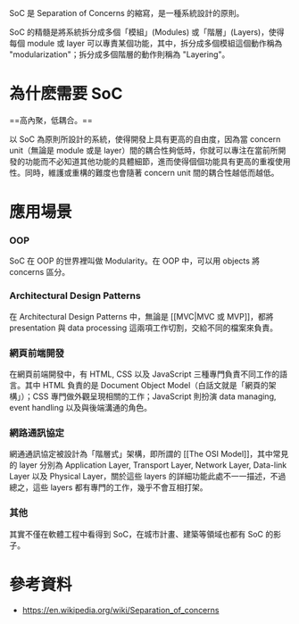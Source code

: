 SoC 是 Separation of Concerns 的縮寫，是一種系統設計的原則。

SoC 的精髓是將系統拆分成多個「模組」(Modules) 或「階層」(Layers)，使得每個 module 或 layer 可以專責某個功能，其中，拆分成多個模組這個動作稱為 "modularization"；拆分成多個階層的動作則稱為 "Layering"。

# 為什麽需要 SoC

==高內聚，低耦合。==

以 SoC 為原則所設計的系統，使得開發上具有更高的自由度，因為當 concern unit（無論是 module 或是 layer）間的耦合性夠低時，你就可以專注在當前所開發的功能而不必知道其他功能的具體細節，進而使得個個功能具有更高的重複使用性。同時，維護或重構的難度也會隨著 concern unit 間的耦合性越低而越低。

# 應用場景

### OOP

SoC 在 OOP 的世界裡叫做 Modularity。在 OOP 中，可以用 objects 將 concerns 區分。

### Architectural Design Patterns

在 Architectural Design Patterns 中，無論是 [[MVC|MVC 或 MVP]]，都將 presentation 與 data processing 這兩項工作切割，交給不同的檔案來負責。

### 網頁前端開發

在網頁前端開發中，有 HTML, CSS 以及 JavaScript 三種專門負責不同工作的語言。其中 HTML 負責的是 Document Object Model（白話文就是「網頁的架構」）；CSS 專門做外觀呈現相關的工作；JavaScript 則扮演 data managing, event handling 以及與後端溝通的角色。

### 網路通訊協定

網通通訊協定被設計為「階層式」架構，即所謂的 [[The OSI Model]]，其中常見的 layer 分別為 Application Layer, Transport Layer, Network Layer, Data-link Layer 以及 Physical Layer，關於這些 layers 的詳細功能此處不一一描述，不過總之，這些 layers 都有專門的工作，幾乎不會互相打架。

### 其他

其實不僅在軟體工程中看得到 SoC，在城市計畫、建築等領域也都有 SoC 的影子。

# 參考資料

- <https://en.wikipedia.org/wiki/Separation_of_concerns>
